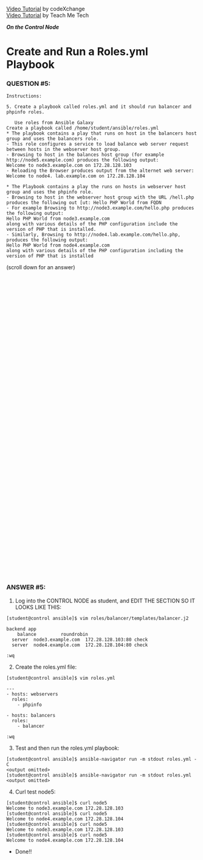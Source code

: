 <a href="https://www.youtube.com/watch?v=OXv3A2tjzWc&list=PLL_setXLS0tiYMipvQI4oUGkJwhOhn42J&index=6">Video Tutorial</a> by codeXchange \
<a href="https://www.youtube.com/watch?v=6pFzSNY9-fs&list=PLYB6dfdhWDePZf4fd4YgGGtSX_vHKv5vz&index=7">Video Tutorial</a> by Teach Me Tech

***On the Control Node***

# Create and Run a Roles.yml Playbook
### QUESTION #5:
```
Instructions:

5. Create a playbook called roles.yml and it should run balancer and phpinfo roles.

   Use roles from Ansible Galaxy
Create a playbook called /home/student/ansible/roles.yml
* The playbook contains a play that runs on host in the balancers host group and uses the balancers role.
- This role configures a service to load balance web server request between hosts in the webserver host group.
- Browsing to host in the balances host group (for example http://node5.example.com) produces the following output:
Welcome to node3.example.com on 172.28.128.103
- Reloading the Browser produces output from the alternet web server:
Welcome to node4. lab.example.com on 172.28.128.104

* The Playbook contains a play the runs on hosts in webserver host group and uses the phpinfo role.
- Browsing to host in the webserver host group with the URL /hell.php produces the following out [ut: Hello PHP World from FQDN
- For example Browsing to http://node3.example.com/hello.php produces the following output:
Hello PHP World from node3.example.com
along with various details of the PHP configuration include the version of PHP that is installed.
- Similarly, Browsing to http://node4.lab.example.com/hello.php, produces the following output:
Hello PHP World from node4.example.com
along with various details of the PHP configuration including the version of PHP that is installed
```

(scroll down for an answer)
<br/><br/><br/><br/><br/><br/><br/><br/><br/><br/><br/><br/><br/><br/><br/><br/><br/><br/><br/><br/><br/><br/><br/><br/>
<br/><br/><br/><br/><br/><br/><br/><br/><br/><br/><br/><br/><br/><br/><br/><br/><br/><br/><br/><br/><br/><br/><br/><br/>

### ANSWER #5:

1) Log into the CONTROL NODE as student, and EDIT THE SECTION SO IT LOOKS LIKE THIS:
```
[student@control ansible]$ vim roles/balancer/templates/balancer.j2

backend app
    balance         roundrobin
  server  node3.example.com  172.28.128.103:80 check
  server  node4.example.com  172.28.128.104:80 check

:wq
```   

2) Create the roles.yml file:
```
[student@control ansible]$ vim roles.yml

---
- hosts: webservers
  roles:
    - phpinfo

- hosts: balancers
  roles:
    - balancer

:wq
```

3) Test and then run the roles.yml playbook:
```
[student@control ansible]$ ansible-navigator run -m stdout roles.yml -C
<output omitted>
[student@control ansible]$ ansible-navigator run -m stdout roles.yml
<output omitted>
```

4) Curl test node5:
```
[student@control ansible]$ curl node5
Welcome to node3.example.com 172.28.128.103
[student@control ansible]$ curl node5
Welcome to node4.example.com 172.28.128.104
[student@control ansible]$ curl node5
Welcome to node3.example.com 172.28.128.103
[student@control ansible]$ curl node5
Welcome to node4.example.com 172.28.128.104
```

* Done!!
